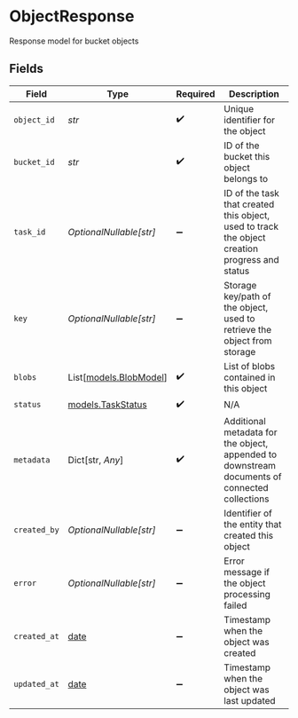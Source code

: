 # ObjectResponse

Response model for bucket objects


## Fields

| Field                                                                                          | Type                                                                                           | Required                                                                                       | Description                                                                                    |
| ---------------------------------------------------------------------------------------------- | ---------------------------------------------------------------------------------------------- | ---------------------------------------------------------------------------------------------- | ---------------------------------------------------------------------------------------------- |
| `object_id`                                                                                    | *str*                                                                                          | :heavy_check_mark:                                                                             | Unique identifier for the object                                                               |
| `bucket_id`                                                                                    | *str*                                                                                          | :heavy_check_mark:                                                                             | ID of the bucket this object belongs to                                                        |
| `task_id`                                                                                      | *OptionalNullable[str]*                                                                        | :heavy_minus_sign:                                                                             | ID of the task that created this object, used to track the object creation progress and status |
| `key`                                                                                          | *OptionalNullable[str]*                                                                        | :heavy_minus_sign:                                                                             | Storage key/path of the object, used to retrieve the object from storage                       |
| `blobs`                                                                                        | List[[models.BlobModel](../models/blobmodel.md)]                                               | :heavy_check_mark:                                                                             | List of blobs contained in this object                                                         |
| `status`                                                                                       | [models.TaskStatus](../models/taskstatus.md)                                                   | :heavy_check_mark:                                                                             | N/A                                                                                            |
| `metadata`                                                                                     | Dict[str, *Any*]                                                                               | :heavy_check_mark:                                                                             | Additional metadata for the object, appended to downstream documents of connected collections  |
| `created_by`                                                                                   | *OptionalNullable[str]*                                                                        | :heavy_minus_sign:                                                                             | Identifier of the entity that created this object                                              |
| `error`                                                                                        | *OptionalNullable[str]*                                                                        | :heavy_minus_sign:                                                                             | Error message if the object processing failed                                                  |
| `created_at`                                                                                   | [date](https://docs.python.org/3/library/datetime.html#date-objects)                           | :heavy_minus_sign:                                                                             | Timestamp when the object was created                                                          |
| `updated_at`                                                                                   | [date](https://docs.python.org/3/library/datetime.html#date-objects)                           | :heavy_minus_sign:                                                                             | Timestamp when the object was last updated                                                     |